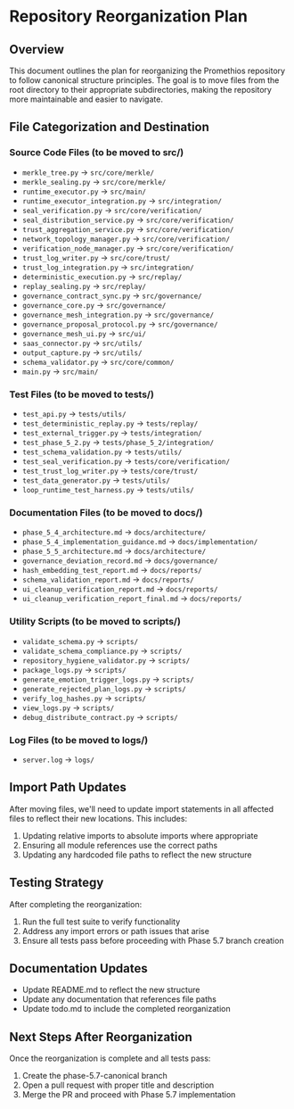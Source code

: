 # Repository Reorganization Plan

## Overview
This document outlines the plan for reorganizing the Promethios repository to follow canonical structure principles. The goal is to move files from the root directory to their appropriate subdirectories, making the repository more maintainable and easier to navigate.

## File Categorization and Destination

### Source Code Files (to be moved to src/)
- `merkle_tree.py` → `src/core/merkle/`
- `merkle_sealing.py` → `src/core/merkle/`
- `runtime_executor.py` → `src/main/`
- `runtime_executor_integration.py` → `src/integration/`
- `seal_verification.py` → `src/core/verification/`
- `seal_distribution_service.py` → `src/core/verification/`
- `trust_aggregation_service.py` → `src/core/verification/`
- `network_topology_manager.py` → `src/core/verification/`
- `verification_node_manager.py` → `src/core/verification/`
- `trust_log_writer.py` → `src/core/trust/`
- `trust_log_integration.py` → `src/integration/`
- `deterministic_execution.py` → `src/replay/`
- `replay_sealing.py` → `src/replay/`
- `governance_contract_sync.py` → `src/governance/`
- `governance_core.py` → `src/governance/`
- `governance_mesh_integration.py` → `src/governance/`
- `governance_proposal_protocol.py` → `src/governance/`
- `governance_mesh_ui.py` → `src/ui/`
- `saas_connector.py` → `src/utils/`
- `output_capture.py` → `src/utils/`
- `schema_validator.py` → `src/core/common/`
- `main.py` → `src/main/`

### Test Files (to be moved to tests/)
- `test_api.py` → `tests/utils/`
- `test_deterministic_replay.py` → `tests/replay/`
- `test_external_trigger.py` → `tests/integration/`
- `test_phase_5_2.py` → `tests/phase_5_2/integration/`
- `test_schema_validation.py` → `tests/utils/`
- `test_seal_verification.py` → `tests/core/verification/`
- `test_trust_log_writer.py` → `tests/core/trust/`
- `test_data_generator.py` → `tests/utils/`
- `loop_runtime_test_harness.py` → `tests/utils/`

### Documentation Files (to be moved to docs/)
- `phase_5_4_architecture.md` → `docs/architecture/`
- `phase_5_4_implementation_guidance.md` → `docs/implementation/`
- `phase_5_5_architecture.md` → `docs/architecture/`
- `governance_deviation_record.md` → `docs/governance/`
- `hash_embedding_test_report.md` → `docs/reports/`
- `schema_validation_report.md` → `docs/reports/`
- `ui_cleanup_verification_report.md` → `docs/reports/`
- `ui_cleanup_verification_report_final.md` → `docs/reports/`

### Utility Scripts (to be moved to scripts/)
- `validate_schema.py` → `scripts/`
- `validate_schema_compliance.py` → `scripts/`
- `repository_hygiene_validator.py` → `scripts/`
- `package_logs.py` → `scripts/`
- `generate_emotion_trigger_logs.py` → `scripts/`
- `generate_rejected_plan_logs.py` → `scripts/`
- `verify_log_hashes.py` → `scripts/`
- `view_logs.py` → `scripts/`
- `debug_distribute_contract.py` → `scripts/`

### Log Files (to be moved to logs/)
- `server.log` → `logs/`

## Import Path Updates
After moving files, we'll need to update import statements in all affected files to reflect their new locations. This includes:
1. Updating relative imports to absolute imports where appropriate
2. Ensuring all module references use the correct paths
3. Updating any hardcoded file paths to reflect the new structure

## Testing Strategy
After completing the reorganization:
1. Run the full test suite to verify functionality
2. Address any import errors or path issues that arise
3. Ensure all tests pass before proceeding with Phase 5.7 branch creation

## Documentation Updates
- Update README.md to reflect the new structure
- Update any documentation that references file paths
- Update todo.md to include the completed reorganization

## Next Steps After Reorganization
Once the reorganization is complete and all tests pass:
1. Create the phase-5.7-canonical branch
2. Open a pull request with proper title and description
3. Merge the PR and proceed with Phase 5.7 implementation
